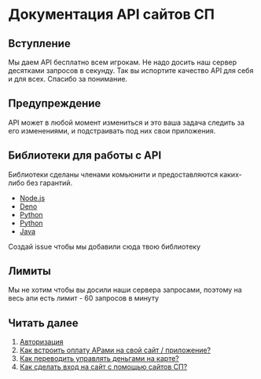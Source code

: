 # Документация API сайтов СП

## Вступление

Мы даем API бесплатно всем игрокам. Не надо досить наш сервер десятками запросов в секунду. Так вы испортите качество API для себя и для всех. Спасибо за понимание.

## Предупреждение

API может в любой момент измениться и это ваша задача следить за его изменениями, и подстраивать под них свои приложения.

## Библиотеки для работы с API

Библиотеки сделаны членами комьюнити и предоставляются каких-либо без гарантий.

- [Node.js](https://www.npmjs.com/package/spworlds)
- [Deno](https://crux.land/AdZBL)
- [Python](https://pypi.org/project/pyspapi/)
- [Python](https://pypi.org/project/Py-SPW/)
- [Java](https://github.com/ValeraShimchuck/JSP)

Создай issue чтобы мы добавили сюда твою библиотеку

## Лимиты

Мы не хотим чтобы вы досили наши сервера запросами, поэтому на весь апи есть лимит - 60 запросов в минуту

## Читать далее

1. [Авторизация](AUTHORIZATION.md)
2. [Как встроить оплату АРами на свой сайт / приложение?](PAYMENTS.md)
3. [Как переводить управлять деньгами на карте?](CARD.md)
4. [Как сделать вход на сайт с помощью сайтов СП?](USERS.md)
